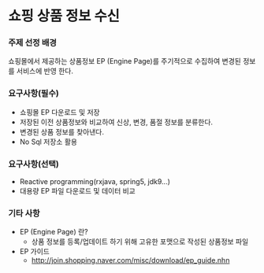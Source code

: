 # 쇼핑 상품 정보 수신

### 주제 선정 배경
쇼핑몰에서 제공하는 상품정보 EP (Engine Page)를 주기적으로 수집하여 변경된 정보를
서비스에 반영 한다.

### 요구사항(필수)
* 쇼핑몰 EP 다운로드 및 저장
* 저장된 이전 상품정보와 비교하여 신상, 변경, 품절 정보를 분류한다.
* 변경된 상품 정보를 찾아낸다.
* No Sql 저장소 활용

### 요구사항(선택)
* Reactive programming(rxjava, spring5, jdk9...) <br>
* 대용량 EP 파일 다운로드 및 데이터 비교

### 기타 사항
* EP (Engine Page) 란? 
  - 상품 정보를 등록/업데이트 하기 위해 고유한 포맷으로 작성된 상품정보 파일<br>
* EP 가이드 
  - http://join.shopping.naver.com/misc/download/ep_guide.nhn
